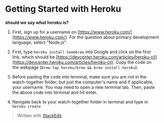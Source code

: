 
# Getting Started with Heroku
**should we say what heroku is?**

1. First, sign up for a username on [https://www.heroku.com/](https://www.heroku.com/). For the question about primary development language, select "Node.js".


1. First, type ``heroku install homebrew`` into Google and click on the first link, which should be [https://devcenter.heroku.com/articles/heroku-cli](https://devcenter.heroku.com/articles/heroku-cli). Copy the code on the webpage (``
brew tap heroku/brew && brew install heroku
``).
2. Before pasting the code into terminal, make sure you are not in the watch-together folder, but just the computer's name and if applicable, your username. You may need to open a new terminal tab. Then, paste the above code into terminal and hit enter.
3. Navigate back to your watch-together folder in terminal and type in ``heroku create``

> Written with [StackEdit](https://stackedit.io/).
<!--stackedit_data:
eyJoaXN0b3J5IjpbMTkwMTIwODYxOCw1MDAxMjU4NzcsLTIwOT
I4OTQzOTgsNzMwOTk4MTE2XX0=
-->